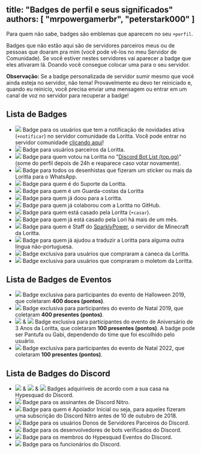 title: "Badges de perfil e seus significados"
authors: [ "mrpowergamerbr", "peterstark000" ]
---
Para quem não sabe, badges são emblemas que aparecem no seu `+perfil`.

Badges que não estão aqui são de servidores parceiros meus ou de pessoas que doaram pra mim (você pode vê-los no meu Servidor  de Comunidade). Se você estiver nestes servidores vai aparecer a badge que eles ativaram lá. Doando você consegue colocar uma para o seu servidor. 

**Observação:** Se a badge personalizada de servidor sumir mesmo que você ainda esteja no servidor, não tema! Provavelmente eu devo ter reiniciado e, quando eu reinicio, você precisa enviar uma mensagem ou entrar em um canal de voz no servidor para recuperar a badge!

## Lista de Badges

* <img src="https://cdn.discordapp.com/emojis/663066646377791549.png?v=1" class="inline-emoji"> Badge para os usuários que tem a notificação de novidades ativa (`+notificar`) no servidor comunidade da Loritta. Você pode entrar no servidor comunidade [clicando aqui](https://discord.gg/lori)!
* <img src="https://cdn.discordapp.com/emojis/500751186505498649.png?v=1" class="inline-emoji"> Badge para usuários parceiros da Loritta.
* <img src="https://twemoji.maxcdn.com/2/72x72/2728.png" class="inline-emoji"> Badge para quem votou na Loritta no "[Discord Bot List (top.gg)](https://discordbots.org/bot/loritta)" (some do perfil depois de 24h e reaparece caso votar novamente).
* <img src="https://cdn.discordapp.com/emojis/531534379365695534.png?v=1" class="inline-emoji"> Badge para todos os desenhistas que fizeram um sticker ou mais da Loritta para o WhatsApp.
* <img src="https://twemoji.maxcdn.com/2/72x72/1f4d1.png" class="inline-emoji"> Badge para quem é do Suporte da Loritta.
* <img src="https://twemoji.maxcdn.com/2/72x72/1f46e.png" class="inline-emoji"> Badge para quem é um Guarda-costas da Loritta
* <img src="https://cdn.discordapp.com/emojis/500751185695997962.png?v=1" class="inline-emoji"> Badge para quem já doou para a Loritta.
* <img src="https://cdn.discordapp.com/emojis/546310682807894074.png?v=1" class="inline-emoji"> Badge para quem já colaborou com a Loritta no GitHub.
* <img src="https://twemoji.maxcdn.com/2/72x72/1f48d.png" class="inline-emoji"> Badge para quem está casado pela Loritta (`+casar`).
* <img src="https://cdn.discordapp.com/emojis/500751173549162508.png?v=1" class="inline-emoji"> Badge para quem já está casado pela Lori há mais de um mês.
* <img src="https://cdn.discordapp.com/emojis/331179879582269451.png?v=1" class="inline-emoji"> Badge para quem é Staff do [SparklyPower](https://discord.gg/sparklypower), o servidor de Minecraft da Loritta.
* <img src="https://twemoji.maxcdn.com/2/72x72/1f30e.png" class="inline-emoji"> Badge para quem já ajudou a traduzir a Loritta para alguma outra língua não-portuguesa.
* <img src="https://cdn.discordapp.com/emojis/645689951408619546.png?v=1" class="inline-emoji"> Badge exclusiva para usuários que compraram a caneca da Loritta.
* <img src="https://cdn.discordapp.com/emojis/623670395907866625.png?v=1" class="inline-emoji"> Badge exclusiva para usuários que compraram o moletom da Loritta.

## Lista de Badges de Eventos

* <img src="https://twemoji.maxcdn.com/2/72x72/1f383.png" class="inline-emoji"> Badge exclusiva para participantes do evento de Halloween 2019, que coletaram **400 doces (pontos)**.
* <img src="https://cdn.discordapp.com/emojis/654123687670448137.png?v=1" class="inline-emoji"> Badge exclusiva para participantes do evento de Natal 2019, que coletaram **400 presentes (pontos)**.
* <img src="https://cdn.discordapp.com/emojis/664849802793713686.png?v=1" class="inline-emoji"> & <img src="https://cdn.discordapp.com/emojis/664849802927800351.png?v=1" class="inline-emoji"> Badge exclusiva para participantes do evento de Aniversário de 3 Anos da Loritta, que coletaram **100 presentes (pontos)**. A badge pode ser Pantufa ou Gabi, dependendo do time que foi escolhido pelo usuário.
* <img src="https://cdn.discordapp.com/attachments/358774895850815488/1055492445871276062/lori_natal.png" class="inline-emoji"> Badge exclusiva para participantes do evento de Natal 2022, que coletaram **100 presentes (pontos)**.

## Lista de Badges do Discord

* <img src="https://cdn.discordapp.com/emojis/585763004218343426.png?v=1" class="inline-emoji"> & <img src="https://cdn.discordapp.com/emojis/585763004495298575.png?v=1" class="inline-emoji"> & <img src="https://cdn.discordapp.com/emojis/585763004574859273.png?v=1" class="inline-emoji"> Badges adquiríveis de acordo com a sua casa na Hypesquad do Discord.
* <img src="https://cdn.discordapp.com/emojis/733031047524253787.png?v=1" class="inline-emoji"> Badge para os assinantes de Discord Nitro.
* <img src="https://cdn.discordapp.com/emojis/585763690868113455.png?v=1" class="inline-emoji"> Badge para quem é Apoiador Inicial ou seja, para aqueles fizeram uma subscrição do Discord Nitro antes de 10 de outubro de 2018.
* <img src="https://cdn.discordapp.com/emojis/754032603081998336.png?v=1" class="inline-emoji"> Badge para os usuários Donos de Servidores Parceiros do Discord.
* <img src="https://cdn.discordapp.com/emojis/798293846743318538.png?v=1" class="inline-emoji"> Badge para os desenvolvedores de bots verificados do Discord.
* <img src="https://cdn.discordapp.com/emojis/736958253216432258.png?v=1" class="inline-emoji"> Badge para os membros do Hypesquad Eventos do Discord.
* <img src="https://cdn.discordapp.com/emojis/640356269894402066.png?v=1" class="inline-emoji"> Badge para os funcionários do Discord.
